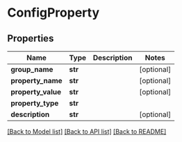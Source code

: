 # ConfigProperty

## Properties
Name | Type | Description | Notes
------------ | ------------- | ------------- | -------------
**group_name** | **str** |  | [optional] 
**property_name** | **str** |  | [optional] 
**property_value** | **str** |  | [optional] 
**property_type** | **str** |  | 
**description** | **str** |  | [optional] 

[[Back to Model list]](../README.md#documentation-for-models) [[Back to API list]](../README.md#documentation-for-api-endpoints) [[Back to README]](../README.md)

